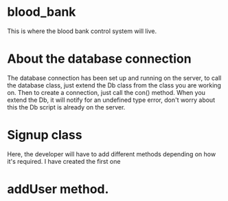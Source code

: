 # blood_bank
This is where the blood bank control system will live.

# About the database connection
The database connection has been set up
and running on the server, to call the 
database class, just extend 
the Db class from the class you are 
working on. Then to create a connection,
just call the con() method.
When you extend the Db, it will notify 
for an undefined type error, don't worry about this 
the Db script is already on the server.

# Signup class
Here, the developer will have to add different methods
depending on how it's required. I have created the first one
# addUser method.
